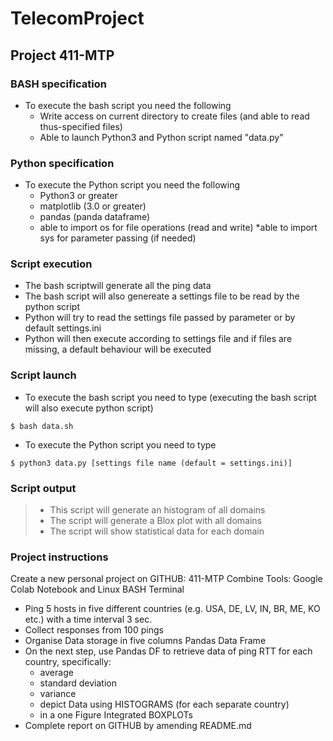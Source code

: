 # TelecomProject
## Project 411-MTP
### BASH specification
* To execute the bash script you need the following
    * Write access on current directory to create files (and able to read thus-specified files)
    * Able to launch Python3 and Python script named "data.py"
### Python specification 
* To execute the Python script you need the following
    * Python3 or greater
    * matplotlib (3.0 or greater)
    * pandas (panda dataframe)
    * able to import os for file operations (read and write)
    *able to import sys for parameter passing (if needed)

### Script execution
* The bash scriptwill generate all the ping data
* The bash script will also genereate a settings file to be read by the python script
* Python will try to read the settings file passed by parameter or by default settings.ini
* Python will then execute according to settings file and if files are missing, a default behaviour will be executed

### Script launch
* To execute the bash script you need to type (executing the bash script will also execute python script)
```
$ bash data.sh
```
* To execute the Python script you need to type
```
$ python3 data.py [settings file name (default = settings.ini)]
```
### Script output
> * This script will generate an histogram of all domains
> * The script will generate a Blox plot with all domains
> * The script will show statistical data for each domain

### Project instructions
Create a new personal project on GITHUB: 411-MTP
Combine Tools: Google Colab Notebook and Linux BASH Terminal

* Ping 5 hosts in five different countries (e.g. USA, DE, LV, IN, BR, ME, KO etc.) with a time interval 3 sec.
* Collect responses from 100 pings 
* Organise Data storage in five columns Pandas Data Frame
* On the next step, use Pandas DF to retrieve data of ping RTT for each country, specifically:
    * average
    * standard deviation
    * variance
    * depict  Data using HISTOGRAMS (for each separate country)
    * in a one Figure Integrated BOXPLOTs 
* Complete report on GITHUB by amending README.md